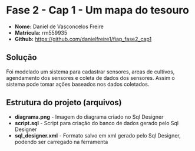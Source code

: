 # Fase 2 - Cap 1 - Um mapa do tesouro

* **Nome:** Daniel de Vasconcelos Freire
* **Matricula:** rm559935
* **Github:** https://github.com/danielfreire1/fiap_fase2_cap1


## Solução

Foi modelado um sistema para cadastrar sensores, areas de cultivos, agendamento dos sensores e coleta de dados dos sensores. Assim o sistema pode tomar ações baseados nos dados coletados.

## Estrutura do projeto (arquivos)

* **diagrama.png** - Imagem do diagrama criado no Sql Designer
* **script.sql** - Script para criação do banco de dados gerado pelo Sql Designer
* **sql_designer.xml** - Formato salvo em xml gerado pelo Sql Designer, podendo ser carregado na ferramenta

